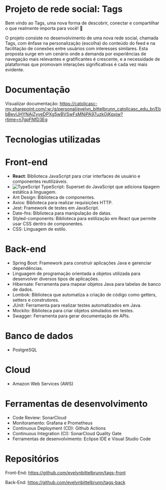 # Projeto de rede social: Tags

Bem vindo ao Tags, uma nova forma de descobrir, conectar e compartilhar o que realmente importa para você! 🌟

O projeto consiste no desenvolvimento de uma nova rede social, chamada Tags, com ênfase na personalização (escolha) do conteúdo do feed e na facilitação de conexões entre usuários com interesses similares. Esta proposta surge em um cenário onde a demanda por experiências de navegação mais relevantes e gratificantes é crescente, e a necessidade de plataformas que promovam interações significativas é cada vez mais evidente. 

# Documentação

Visualizar documentação: https://catolicasc-my.sharepoint.com/:w:/g/personal/evelyn_bittelbrunn_catolicasc_edu_br/EbbBevlJHYNAjZyveDPXg5wBVSwFsMNiPA97uzkGjKpxjw?rtime=n7gpFNfD3Eg

# Tecnologias utilizadas

# Front-end

- **React**: Biblioteca JavaScript para criar interfaces de usuário e componentes reutilizáveis.
- ![TypeScript](https://img.shields.io/badge/-TypeScript-3178C6?style=flat&logo=typescript&logoColor=white) TypeScript: Superset do JavaScript que adiciona tipagem estática à linguagem.
- Ant Design: Biblioteca de componentes.
- Axios: Biblioteca para realizar requisições HTTP.
- Jest: Framework de testes em JavaScript.
- Date-fns: Biblioteca para manipulação de datas.
- Styled-components: Biblioteca para estilização em React que permite usar CSS dentro de componentes.
- CSS: Linguagem de estilo.

# Back-end

- Spring Boot: Framework para construir aplicações Java e gerenciar dependências.
- Linguagem de programação orientada a objetos utilizada para desenvolver diversos tipos de aplicações.
- Hibernate: Ferramenta para mapear objetos Java para tabelas de banco de dados.
- Lombok: Biblioteca que automatiza a criação de código como getters, setters e construtores.
- JUnit: Ferramenta para realizar testes automatizados em Java.
- Mockito: Biblioteca para criar objetos simulados em testes.
- Swagger: Ferramenta para gerar documentação de APIs.

# Banco de dados

- PostgreSQL

# Cloud

- Amazon Web Services (AWS)

# Ferramentas de desenvolvimento

- Code Review: SonarCloud
- Monitoramento: Grafana e Prometheus
- Continuous Deployment (CD): Github Actions
- Continuous Integration (CI): SonarCloud Quality Gate
- Ferramentas de desenvolvimento: Eclipse IDE e Visual Studio Code

# Repositórios

Front-End: https://github.com/evelynbittelbrunn/tags-front

Back-End: https://github.com/evelynbittelbrunn/tags-back
